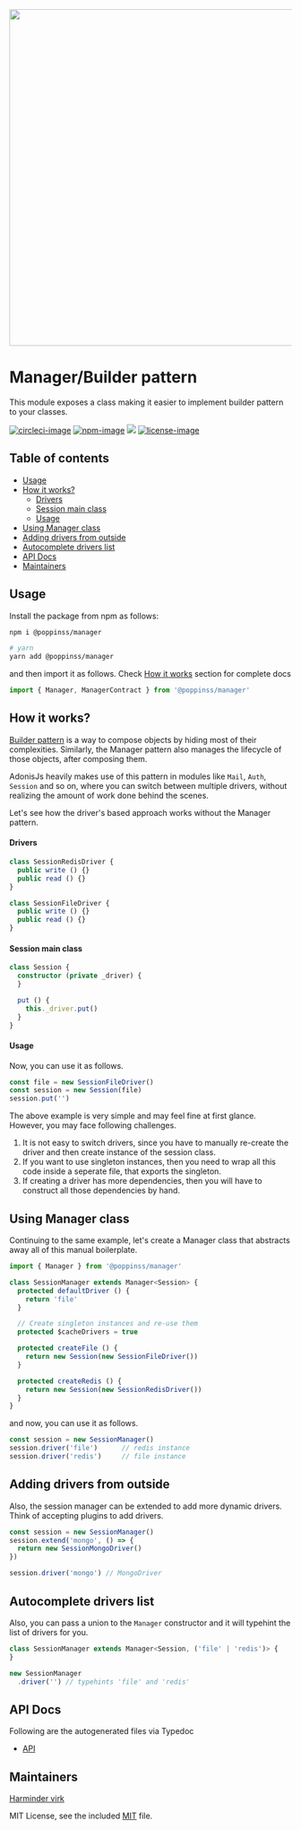 <div align="center">
  <img src="https://res.cloudinary.com/adonisjs/image/upload/q_100/v1557762307/poppinss_iftxlt.jpg" width="600px">
</div>

# Manager/Builder pattern
This module exposes a class making it easier to implement builder pattern to your classes.

[![circleci-image]][circleci-url] [![npm-image]][npm-url] ![][typescript-image] [![license-image]][license-url]

<!-- START doctoc generated TOC please keep comment here to allow auto update -->
<!-- DON'T EDIT THIS SECTION, INSTEAD RE-RUN doctoc TO UPDATE -->
## Table of contents

- [Usage](#usage)
- [How it works?](#how-it-works)
    - [Drivers](#drivers)
    - [Session main class](#session-main-class)
    - [Usage](#usage-1)
- [Using Manager class](#using-manager-class)
- [Adding drivers from outside](#adding-drivers-from-outside)
- [Autocomplete drivers list](#autocomplete-drivers-list)
- [API Docs](#api-docs)
- [Maintainers](#maintainers)

<!-- END doctoc generated TOC please keep comment here to allow auto update -->

## Usage
Install the package from npm as follows:

```sh
npm i @poppinss/manager

# yarn
yarn add @poppinss/manager
```

and then import it as follows. Check [How it works](#how-it-works) section for complete docs

```ts
import { Manager, ManagerContract } from '@poppinss/manager'
```

## How it works?
[Builder pattern](https://dzone.com/articles/design-patterns-the-builder-pattern) is a way to compose objects by hiding most of their complexities. Similarly, the Manager pattern also manages the lifecycle of those objects, after composing them.

AdonisJs heavily makes use of this pattern in modules like `Mail`, `Auth`, `Session` and so on, where you can switch between multiple drivers, without realizing the amount of work done behind the scenes.

Let's see how the driver's based approach works without the Manager pattern.

#### Drivers
```ts
class SessionRedisDriver {
  public write () {}
  public read () {}
}

class SessionFileDriver {
  public write () {}
  public read () {}
}
```

#### Session main class
```ts
class Session {
  constructor (private _driver) {
  }

  put () {
    this._driver.put()
  }
}
```

#### Usage
Now, you can use it as follows.

```ts
const file = new SessionFileDriver()
const session = new Session(file)
session.put('')
```

The above example is very simple and may feel fine at first glance. However, you may face following challenges.

1. It is not easy to switch drivers, since you have to manually re-create the driver and then create instance of the session class.
2. If you want to use singleton instances, then you need to wrap all this code inside a seperate file, that exports the singleton.
3. If creating a driver has more dependencies, then you will have to construct all those dependencies by hand.

## Using Manager class
Continuing to the same example, let's create a Manager class that abstracts away all of this manual boilerplate.

```ts
import { Manager } from '@poppinss/manager'

class SessionManager extends Manager<Session> {
  protected defaultDriver () {
    return 'file'
  }

  // Create singleton instances and re-use them
  protected $cacheDrivers = true

  protected createFile () {
    return new Session(new SessionFileDriver())
  }

  protected createRedis () {
    return new Session(new SessionRedisDriver())
  }
}
```

and now, you can use it as follows.

```ts
const session = new SessionManager()
session.driver('file')      // redis instance
session.driver('redis')     // file instance
```

## Adding drivers from outside
Also, the session manager can be extended to add more dynamic drivers. Think of accepting plugins to add drivers.

```ts
const session = new SessionManager()
session.extend('mongo', () => {
  return new SessionMongoDriver()
})

session.driver('mongo') // MongoDriver
```

## Autocomplete drivers list
Also, you can pass a union to the `Manager` constructor and it will typehint the list of drivers for you.

```ts
class SessionManager extends Manager<Session, ('file' | 'redis')> {
}

new SessionManager
  .driver('') // typehints 'file' and 'redis'
```

## API Docs
Following are the autogenerated files via Typedoc

* [API](docs/README.md)

## Maintainers
[Harminder virk](https://github.com/thetutlage)

MIT License, see the included [MIT](LICENSE.md) file.

[circleci-image]: https://img.shields.io/circleci/project/github/poppinss/manager/master.svg?style=for-the-badge&logo=circleci
[circleci-url]: https://circleci.com/gh/poppinss/manager "circleci"

[npm-image]: https://img.shields.io/npm/v/@poppinss/manager.svg?style=for-the-badge&logo=npm
[npm-url]: https://npmjs.org/package/@poppinss/manager "npm"

[typescript-image]: https://img.shields.io/badge/Typescript-294E80.svg?style=for-the-badge&logo=typescript

[license-url]: LICENSE.md
[license-image]: https://img.shields.io/aur/license/pac.svg?style=for-the-badge

